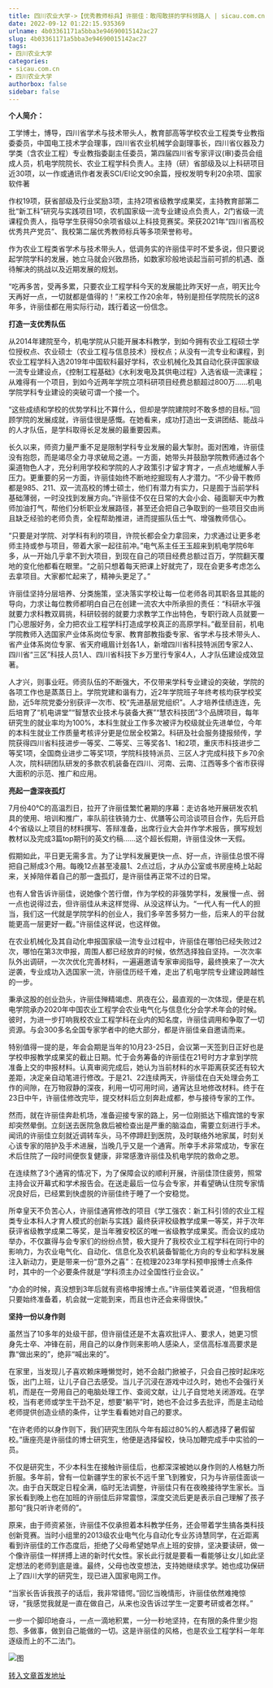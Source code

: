```yaml
---
title: 四川农业大学->【优秀教师标兵】许丽佳：敢闯敢拼的学科领路人 | sicau.com.cn
date: 2022-09-12 01:22:15.935369
urlname: 4b03361171a5bba3e94690015142ac27
slug: 4b03361171a5bba3e94690015142ac27
tags: 
- 四川农业大学
categories:
- sicau.com.cn
- 四川农业大学
authorbox: false
sidebar: false
---
```

**个人简介：**

工学博士，博导，四川省学术与技术带头人，教育部高等学校农业工程类专业教指委委员，中国电工技术学会理事，四川省农业机械学会副理事长，四川省仪器及力学类（含农业工程）专业教指委副主任委员，第四届四川省专家评议(审)委员会组成人员，机电学院院长、农业工程学科负责人。主持（研）省部级及以上科研项目近30项，以一作或通讯作者发表SCI/EI论文90余篇，授权发明专利20余项、国家软件著
<!--more-->
作权19项，获省部级及行业奖励3项，主持2项省级教学成果奖，主持教育部第二批“新工科”研究与实践项目1项，农机国家级一流专业建设点负责人，2门省级一流课程负责人，指导学生获得50余项省级以上科技竞赛奖。荣获2021年“四川省高校优秀共产党员”、我校第二届优秀教师标兵等多项荣誉称号。

作为农业工程类省学术与技术带头人，低调务实的许丽佳平时不爱多说，但只要说起学院学科的发展，她立马就会兴致昂扬，如数家珍般地谈起当前可抓的机遇、亟待解决的挑战以及近期发展的规划。

“吃再多苦，受再多累，只要农业工程学科今天的发展能比昨天好一点，明天比今天再好一点，一切就都是值得的！”来校工作20余年，特别是担任学院院长的这8年多，许丽佳都在用实际行动，践行着这一份信念。

**打造一支优秀队伍**

从2014年建院至今，机电学院从只能开展本科教学，到如今拥有农业工程硕士学位授权点、农业硕士（农业工程与信息技术）授权点；从没有一流专业和课程，到农业工程学科入选2019年中国软科最好学科，农业机械化及其自动化获评国家级一流专业建设点，《控制工程基础》《水利发电及其供电过程》入选省级一流课程；从难得有一个项目，到如今近两年学院立项科研项目经费总额超过800万……机电学院学科专业建设的突破可谓一个接一个。

“这些成绩和学校的优势学科比不算什么，但却是学院建院时不敢多想的目标。”回顾学院的发展成就，许丽佳很是感慨。在她看来，成功打造出一支讲团结、能战斗的人才队伍，是学科取得长足发展的最重要因素。

长久以来，师资力量严重不足是限制学科专业发展的最大掣肘。面对困难，许丽佳没有抱怨，而是竭尽全力寻求破局之道。一方面，她带头并鼓励学院教师通过各个渠道物色人才，充分利用学校和学院的人才政策引才留才育才，一点点地缓解人手压力。更重要的另一方面，许丽佳始终不断地挖掘现有人才潜力。“不少骨干教师都是985、211、双一流高校的博士硕士，他们有潜力有实力，只是囿于当前学科基础薄弱，一时没找到发展方向。”许丽佳不仅在日常的大会小会、碰面聊天中为教师加油打气，帮他们分析职业发展路径，甚至还会把自己争取到的一些项目交由尚且缺乏经验的老师负责，全程帮助推进，进而提振队伍士气、增强教师信心。

“只要是对学院、对学科有利的项目，许院长都会全力拿回来，力求通过让更多老师主持或参与项目，带着大家一起往前冲。”电气系主任王玉超来到机电学院6年多，从一开始几乎拿不到大项目，到现在自己的项目经费总额过百万，学院翻天覆地的变化他都看在眼里。“之前只想着每天把课上好就完了，现在会更多考虑怎么去拿项目。大家都忙起来了，精神头更足了。”

许丽佳坚持分层培养、分类施策，坚决落实学校让每一位老师各司其职各显其能的导向，力求让每位教师都明白自己在创建一流农大中所承担的责任：“科研水平强就要力求科教双肩挑，科研较弱的就要力求教学工作出特色，专职行政人员就要一门心思服好务，全力把农业工程学科打造成学校真正的高原学科。”截至目前，机电学院教师入选国家产业体系岗位专家、教育部教指委专家、省学术与技术带头人、省产业体系岗位专家、省天府峨眉计划各1人，新增四川省科技特派团专家2人、四川省“三区”科技人员1人、四川省科技下乡万里行专家4人，人才队伍建设成效显著。

人才兴，则事业旺。师资队伍的不断强大，不仅带来学科专业建设的突破，学院的各项工作也是蒸蒸日上。学院党建和谐有力，近2年学院班子年终考核均获学校奖励，近5年院党委分别获评一次市、校“先进基层党组织”。人才培养佳绩连连，先后培育了“机电讲堂”“智慧农业技术与装备大赛”“慧农科技团”3个品牌项目，每年研究生的就业率均为100%，本科生就业工作多次被评为校级就业先进单位，今年的本科生就业工作质量考核评分更是位居全校第2。科研及社会服务捷报频传，学院获得四川省科技进步一等奖、二等奖、三等奖各1、1和2项，重庆市科技进步二等奖1项，全国商业进步二等奖1项，学院科技特派员、三区人才完成科技下乡70余人次，院科研团队研发的多款农机装备在四川、河南、云南、江西等多个省市获得大面积的示范、推广和应用。

**亮起一盏深夜孤灯**

7月份40℃的高温烈日，拉开了许丽佳繁忙暑期的序幕：走访各地开展研发农机具的使用、培训和推广，率队前往铁骑力士、优膳等公司洽谈项目合作，先后开启4个省级以上项目的材料撰写、答辩准备，出席行业大会并作学术报告，撰写规划教材以及完成3篇top期刊的英文约稿……这个超长假期，许丽佳没休一天假。

假期如此，平日更无需多言。为了让学科发展更快一点、好一点，许丽佳总恨不得把自己掰成3个用。每晚12点甚至凌晨1、2点过后，才从办公室或书房座椅上站起来，关掉陪伴着自己的那一盏孤灯，是许丽佳再正常不过的日常。

也有人曾告诉许丽佳，说她像个苦行僧，作为学校的非强势学科，发展慢一点、弱一点也说得过去，但许丽佳从未这样觉得、从没这样认为。“一代人有一代人的担当，我们这一代就是学院学科的创业人，我们多辛苦多努力一些，后来人的平台就能更高一层更好一截。”许丽佳这样说，也这样做。

在农业机械化及其自动化申报国家级一流专业过程中，许丽佳在哪怕已经失败过2次，哪怕在第3次申报，周围人都已经放弃的时候，依然选择独自坚持。一次次率队外出调研，一次次优化完善材料，一遍遍邀请专家审阅指导，最终换来了一次大逆袭，专业成功入选国家一流，许丽佳历经千难，走出了机电学院专业建设跨越性的一步。

秉承这股的创业劲头，许丽佳殚精竭虑、夙夜在公，最直观的一次体现，便是在机电学院承办2020年中国农业工程学会农业电气化与信息化分会学术年会的时候。彼时，为进一步打响我校农业工程学科在业内的知名度，许丽佳调用和争取了一切资源。与会300多名全国专家学者中的绝大部分，都是许丽佳亲自邀请而来。

特别值得一提的是，年会会期是当年的10月23-25日，会议第一天签到日正好也是学校申报教学成果奖的截止日期。忙于会务筹备的许丽佳在21号时方才拿到学院准备上交的申报材料。认真审阅完成后，她认为当前材料的水平距离获奖还有较大差距，决定亲自动笔进行修改。于是21、22连续两天，许丽佳在白天处理会务工作的间隙，在万物寂静的深夜，利用一切可用时间，通宵达旦地修改材料。终于在23日中午，许丽佳修改完毕，提交材料后立刻奔赴成都，参与接待专家的工作。

然而，就在许丽佳奔赴机场，准备迎接专家的路上，另一位刚抵达下榻宾馆的专家却突然晕倒。立刻送去医院急救后被检查出是严重的脑溢血，需要立刻进行手术。闻讯的许丽佳立刻就近调转车头，马不停蹄赶到医院，及时联络外地家属，时刻关心该专家的陪护及手术进展，当晚几乎又是一个通宵。所幸手术非常成功，专家在术后住院了一段时间便恢复健康，非常感激许丽佳及机电学院的救命之恩。

在连续熬了3个通宵的情况下，为了保障会议的顺利开展，许丽佳顶住疲劳，照常主持会议开幕式和学术报告会。在送走最后一位与会专家，并看望确认住院专家情况良好后，已经累到快虚脱的许丽佳终于睡了一个安稳觉。

所幸皇天不负苦心人，许丽佳通宵修改的项目《学工强农：新工科引领的农业工程类专业本科人才育人模式的创新与实践》最终获评校级教学成果一等奖，并于次年获评省级教学成果二等奖，是当年雅安校区的唯一省级教学成果奖。而会议的成功举办，不仅赢得与会专家们的纷纷点赞，极大提升了我校农业工程学科在同行中的影响力，为农业电气化、自动化、信息化及农机装备智能化方向的专业和学科发展注入新动力，更是带来一份“意外之喜”：在梳理2023年学科预申报博士点条件时，其中的一个必要条件就是“学科须主办过全国性行业会议。”

“办会的时候，真没想到3年后就有资格申报博士点。”许丽佳笑着说道，“但我相信只要始终准备着，机会就一定能到来，而且也许还会来得很快。”

**坚持一份以身作则**

虽然当了10多年的处级干部，但许丽佳还是不太喜欢批评人、要求人，她更习惯身先士卒、冲锋在前，用自己的以身作则来影响人感染人，坚信高标准高要求是靠“做出来的”，绝非“喊出来的”。

在家里，当发现儿子喜欢赖床睡懒觉时，她不会敲门掀被子，只会自己按时起床吃饭，出门上班，让儿子自己去感受。当儿子沉浸在游戏中过久时，她也不会强行关机，而是在一旁用自己的电脑处理工作、查阅文献，让儿子自觉地关闭游戏。在学校，当有老师或学生干劲不足，想要“躺平”时，她也不会过多去批评，而是主动给老师提供创造业绩的条件，让学生看看她对自己的要求。

“在许老师的以身作则下，我们研究生团队今年有超过80%的人都选择了暑假留校。”唐座亮是许丽佳的博士研究生，他便是选择留校，快马加鞭完成手中实验的一员。

不仅是研究生，不少本科生在接触许丽佳后，也都深深被她以身作则的人格魅力所折服。多年前，曾有一位新疆学生的家长不远千里飞到雅安，只为与许丽佳面谈一次。由于白天既定日程全满，临时无法调整，许丽佳只有在夜晚接待学生家长。当家长看到晚上也在加班的许丽佳后非常震惊，深度交流后更是表示自己理解了孩子那句“我只听许老师的”。

原来，由于师资紧张，许丽佳不仅承担着本科教学任务，还会带着学生搞各类科技创新竞赛。当时小组里的2013级农业电气化与自动化专业苏诗慧同学，在近距离看到许丽佳的工作态度后，拒绝了父母希望她早点上班的安排，坚决要读研，做一个像许丽佳一样拼搏上进的新时代女性。家长此行就是要看一看能够让女儿如此坚定想法的老师到底是谁。最终，父母也改变想法，支持她继续求学。她也成功保研上了四川大学的研究生，现已进入国家电网工作。

“当家长告诉我孩子的话后，我非常错愕。”回忆当晚情形，许丽佳依然难掩惊讶，“我感觉我就是一直在做自己，从来也没告诉过学生一定要考研或者怎样。”

一步一个脚印地奋斗，一点一滴地积累，一分一秒地坚持，在有限的条件里少抱怨、多做事，做到自己能做的一切。这是许丽佳的风格，也是农业工程学科一年年逐级而上的不二法门。

![图](https://news.sicau.edu.cn/__local/5/CF/DA/5B59A77FE6964719D097ABEFCA1_4311B10E_1398E.png)

[转入文章首发地址](https://news.sicau.edu.cn/info/1135/69513.htm)